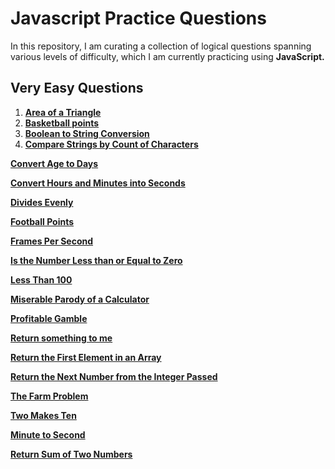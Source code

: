 # Javascript Practice Questions
In this repository, I am curating a collection of logical questions spanning various levels of difficulty, which I am currently practicing using **JavaScript.**

## Very Easy Questions

1) [ **Area of a Triangle**](https://github.com/mk-manishkumar/javascript-practice-questions/blob/Manish/Very%20Easy%20Questions/Area%20of%20a%20Triangle.js)
2) [ **Basketball points**](https://github.com/mk-manishkumar/javascript-practice-questions/blob/Manish/Very%20Easy%20Questions/Basketball%20points.js)
3) [**Boolean to String Conversion**](https://github.com/mk-manishkumar/javascript-practice-questions/blob/Manish/Very%20Easy%20Questions/Boolean%20to%20String%20Conversion.js)
4) [ **Compare Strings by Count of Characters**](https://github.com/mk-manishkumar/javascript-practice-questions/blob/Manish/Very%20Easy%20Questions/Compare%20Strings%20by%20Count%20of%20Characters.js)

[ **Convert Age to Days**](https://github.com/mk-manishkumar/javascript-practice-questions/blob/Manish/Very%20Easy%20Questions/Convert%20Age%20to%20Days.js)

[ **Convert Hours and Minutes into Seconds**](https://github.com/mk-manishkumar/javascript-practice-questions/blob/Manish/Very%20Easy%20Questions/Convert%20Hours%20and%20Minutes%20into%20Seconds.js)

[ **Divides Evenly**](https://github.com/mk-manishkumar/javascript-practice-questions/blob/Manish/Very%20Easy%20Questions/Divides%20Evenly.js)

[**Football Points**](https://github.com/mk-manishkumar/javascript-practice-questions/blob/Manish/Very%20Easy%20Questions/Football%20Points.js)

[ **Frames Per Second**](https://github.com/mk-manishkumar/javascript-practice-questions/blob/Manish/Very%20Easy%20Questions/Frames%20Per%20Second.js)

[ **Is the Number Less than or Equal to Zero**](https://github.com/mk-manishkumar/javascript-practice-questions/blob/Manish/Very%20Easy%20Questions/Is%20the%20Number%20Less%20than%20or%20Equal%20to%20Zero.js)

[ **Less Than 100**](https://github.com/mk-manishkumar/javascript-practice-questions/blob/Manish/Very%20Easy%20Questions/Less%20Than%20100.js)

[ **Miserable Parody of a Calculator**](https://github.com/mk-manishkumar/javascript-practice-questions/blob/Manish/Very%20Easy%20Questions/Miserable%20Parody%20of%20a%20Calculator.js)

[ **Profitable Gamble**](https://github.com/mk-manishkumar/javascript-practice-questions/blob/Manish/Very%20Easy%20Questions/Profitable%20Gamble.js)

[ **Return something to me**](https://github.com/mk-manishkumar/javascript-practice-questions/blob/Manish/Very%20Easy%20Questions/Return%20something%20to%20me.js)

[ **Return the First Element in an Array**](https://github.com/mk-manishkumar/javascript-practice-questions/blob/Manish/Very%20Easy%20Questions/Return%20the%20First%20Element%20in%20an%20Array.js)

[**Return the Next Number from the Integer Passed**](https://github.com/mk-manishkumar/javascript-practice-questions/blob/Manish/Very%20Easy%20Questions/Return%20the%20Next%20Number%20from%20the%20Integer%20Passed.js)

[ **The Farm Problem**](https://github.com/mk-manishkumar/javascript-practice-questions/blob/Manish/Very%20Easy%20Questions/The%20Farm%20Problem.js)

[ **Two Makes Ten**](https://github.com/mk-manishkumar/javascript-practice-questions/blob/Manish/Very%20Easy%20Questions/Two%20Makes%20Ten.js)

[ **Minute to Second**](https://github.com/mk-manishkumar/javascript-practice-questions/blob/Manish/Very%20Easy%20Questions/minute%20to%20second.js)

[ **Return Sum of Two Numbers**](https://github.com/mk-manishkumar/javascript-practice-questions/blob/Manish/Very%20Easy%20Questions/return%20sum%20of%20two%20numbers.js)
